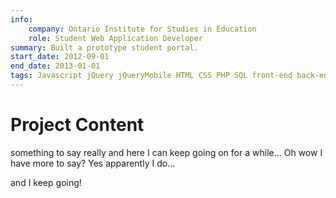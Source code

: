 ```yaml
---
info:
    company: Ontario Institute for Studies in Education
    role: Student Web Application Developer
summary: Built a prototype student portal.
start_date: 2012-09-01
end_date: 2013-01-01
tags: Javascript jQuery jQueryMobile HTML CSS PHP SQL front-end back-end full-stack
---
```


# Project Content

something to say really and here I can keep going on for a while...
Oh wow I have more to say? Yes apparently I do...

and I keep going!